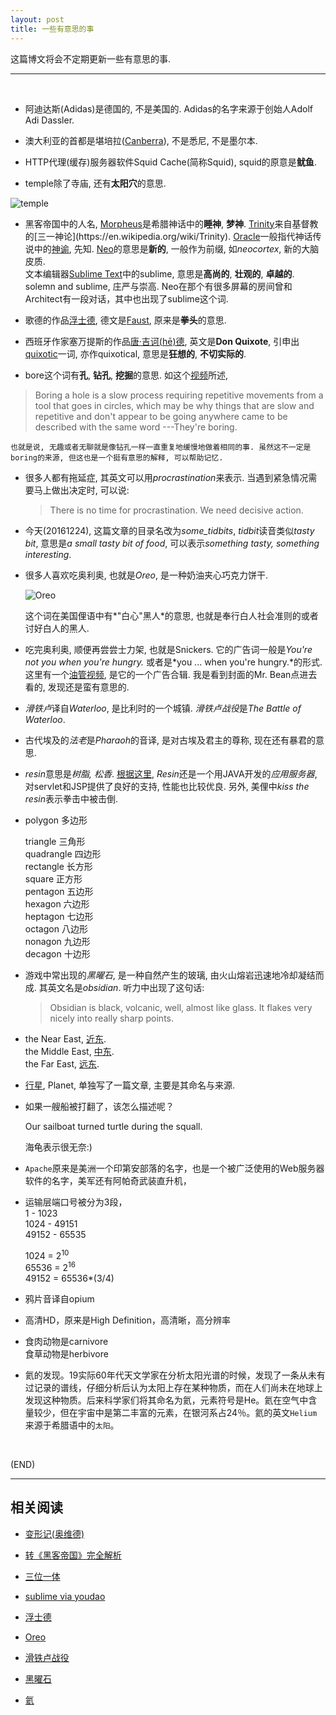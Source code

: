 ```yaml
---
layout: post
title: 一些有意思的事
---
```



这篇博文将会不定期更新一些有意思的事.

---

<br/>

*	阿迪达斯(Adidas)是德国的, 不是美国的. Adidas的名字来源于创始人Adolf Adi Dassler.

*	澳大利亚的首都是堪培拉([Canberra](https://en.wikipedia.org/wiki/Canberra)), 不是悉尼, 不是墨尔本.

*	HTTP代理(缓存)服务器软件Squid Cache(简称Squid), squid的原意是**鱿鱼**.

*	temple除了寺庙, 还有**太阳穴**的意思.

![temple](http://p0.so.qhimg.com/bdr/_240_/t015775921d1a5e28bf.gif)

*	黑客帝国中的人名, [Morpheus](https://en.wikipedia.org/wiki/Morpheus_(mythology))是希腊神话中的**睡神**, **梦神**. [Trinity](https://en.wikipedia.org/wiki/Trinity_(The_Matrix)#Name)来自基督教的[三一神论](https://en.wikipedia.org/wiki/Trinity). [Oracle](https://en.wikipedia.org/wiki/Oracle)一般指代神话传说中的[神谕](https://zh.wikipedia.org/wiki/%E7%A5%9E%E8%AB%AD), 先知. [Neo](http://youdao.com/w/neo/#keyfrom=dict2.top)的意思是**新的**, 一般作为前缀, 如*neocortex*, 新的大脑皮质.   
文本编辑器[Sublime Text](https://www.sublimetext.com/)中的sublime, 意思是**高尚的**, **壮观的**, **卓越的**. solemn and sublime, 庄严与崇高. Neo在那个有很多屏幕的房间曾和Architect有一段对话，其中也出现了sublime这个词. 

*	歌德的作品[浮士德](https://en.wikipedia.org/wiki/Faust,_Part_One), 德文是[Faust](http://www.godic.net/dicts/de/faust), 原来是**拳头**的意思.

*	西班牙作家塞万提斯的作品[唐·吉诃(hē)德](http://baike.baidu.com/item/%E5%94%90%C2%B7%E5%90%89%E8%AF%83%E5%BE%B7/59900), 英文是**Don Quixote**, 引申出[quixotic](http://youdao.com/w/quixotic/#keyfrom=dict2.top)一词, 亦作quixotical, 意思是**狂想的**, **不切实际的**.

*	bore这个词有**孔**, **钻孔**, **挖掘**的意思. 如这个[视频](https://www.youtube.com/watch?v=Qwd25JV-jnU)所述,
>Boring a hole is a slow process requiring repetitive movements from	a tool that goes in circles, which may be why things that are slow and repetitive and don't appear to be going anywhere came to be described with the same word ---They're boring.

	也就是说, 无趣或者无聊就是像钻孔一样一直重复地缓慢地做着相同的事. 虽然这不一定是boring的来源, 但这也是一个挺有意思的解释, 可以帮助记忆.

*	很多人都有拖延症, 其英文可以用*procrastination*来表示. 当遇到紧急情况需要马上做出决定时, 可以说:

	>There is no time for procrastination. We need decisive action.

*	今天(20161224), 这篇文章的目录名改为*some_tidbits*, *tidbit*读音类似*tasty bit*, 意思是*a small tasty bit of food*, 可以表示*something tasty, something interesting*.

*	很多人喜欢吃奥利奥, 也就是*Oreo*, 是一种奶油夹心巧克力饼干. 

	![Oreo](http://oimageb4.ydstatic.com/image?url=http://plnaugleclasswiki.wikispaces.com/file/view/oreos.jpg/81659151/oreos.jpg&product=PICDICT_EDIT&w=150)

	这个词在美国俚语中有*"白心"黑人*的意思, 也就是奉行白人社会准则的或者讨好白人的黑人.

*	吃完奥利奥, 顺便再尝尝士力架, 也就是Snickers. 它的广告词一般是*You're not you when you're hungry.* 或者是*you ... when you're hungry.*的形式. 这里有一个[油管视频](https://www.youtube.com/watch?v=tDkTNMK1V50&t=7s), 是它的一个广告合辑. 我是看到封面的Mr. Bean点进去看的, 发现还是蛮有意思的.

*	*滑铁卢*译自*Waterloo*, 是比利时的一个城镇. *滑铁卢战役*是*The Battle of Waterloo*.

*	古代埃及的*法老*是*Pharaoh*的音译, 是对古埃及君主的尊称, 现在还有暴君的意思.

*	*resin*意思是*树脂, 松香*. [根据这里](http://youdao.com/w/eng/resin/#keyfrom=dict2.index), *Resin*还是一个用JAVA开发的*应用服务器*, 对servlet和JSP提供了良好的支持, 性能也比较优良. 另外, 美俚中*kiss the resin*表示拳击中被击倒.

*	polygon 多边形
 
	triangle 三角形  
	quadrangle 四边形  
	rectangle 长方形  
	square 正方形  
	pentagon 五边形  
	hexagon 六边形  
	heptagon 七边形  
	octagon 八边形  
	nonagon 九边形  
	decagon 十边形
	
*	游戏中常出现的*黑曜石*, 是一种自然产生的玻璃, 由火山熔岩迅速地冷却凝结而成. 其英文名是*obsidian*. 听力中出现了这句话: 
	>Obsidian is black, volcanic, well, almost like glass. It flakes very nicely into really sharp points.

*	the Near East, [近东](https://zh.wikipedia.org/wiki/%E8%BF%91%E6%9D%B1).  
	the Middle East, [中东](https://zh.wikipedia.org/wiki/%E4%B8%AD%E4%B8%9C).  
	the Far East, [远东](https://zh.wikipedia.org/wiki/%E9%81%A0%E6%9D%B1).  

*	[行星](https://jjayyyyyyy.github.io/2016/12/25/Planet.html), Planet, 单独写了一篇文章, 主要是其命名与来源.

*	如果一艘船被打翻了，该怎么描述呢？

	Our sailboat turned turtle during the squall.

	海龟表示很无奈:)

*	`Apache`原来是美洲一个印第安部落的名字，也是一个被广泛使用的Web服务器软件的名字，美军还有阿帕奇武装直升机，

*	运输层端口号被分为3段，  
	1 - 1023  
	1024 - 49151  
	49152 - 65535
	
	1024 = 2<sup>10</sup>  
	65536 = 2<sup>16</sup>  
	49152 = 65536*(3/4)

*	鸦片音译自opium

*	高清HD，原来是High Definition，高清晰，高分辨率

*	食肉动物是carnivore  
	食草动物是herbivore
	
*	氦的发现。19实际60年代天文学家在分析太阳光谱的时候，发现了一条从未有过记录的谱线，仔细分析后认为太阳上存在某种物质，而在人们尚未在地球上发现这种物质。后来科学家们将其命名为氦，元素符号是He。氦在空气中含量较少，但在宇宙中是第二丰富的元素，在银河系占24％。氦的英文`Helium`来源于希腊语中的`太阳`。


<br/>

(END)

---

##	相关阅读

*	[变形记(奥维德)](https://zh.wikipedia.org/wiki/%E5%8F%98%E5%BD%A2%E8%AE%B0_(%E5%A5%A5%E7%BB%B4%E5%BE%B7))

*	[转《黑客帝国》完全解析](https://movie.douban.com/review/7172258/)

*	[三位一体](https://zh.wikipedia.org/wiki/%E4%B8%89%E4%BD%8D%E4%B8%80%E9%AB%94)

*	[sublime via youdao](http://youdao.com/w/eng/sublime/#keyfrom=dict2.index)

*	[浮士德](https://zh.wikipedia.org/wiki/%E6%B5%AE%E5%A3%AB%E5%BE%B7I)

*	[Oreo](http://youdao.com/w/eng/oreo/#keyfrom=dict2.index)

*	[滑铁卢战役](https://zh.wikipedia.org/wiki/%E6%BB%91%E9%93%81%E5%8D%A2%E6%88%98%E5%BD%B9)

*	[黑曜石](https://zh.wikipedia.org/wiki/%E9%BB%91%E6%9B%9C%E5%B2%A9)

*	[氦](https://zh.wikipedia.org/wiki/%E6%B0%A6#.E5.90.8D.E7.A7.B0.E7.94.B1.E6.9D.A5)